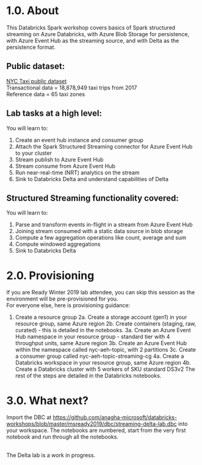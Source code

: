 # 1.0. About
This Databricks Spark workshop covers basics of Spark structured streaming on Azure Databricks, with Azure Blob Storage for persistence, with Azure Event Hub as the streaming source, and with Delta as the persistence format. 

## Public dataset:
[NYC Taxi public dataset](http://www.nyc.gov/html/tlc/html/about/trip_record_data.shtml)<br>
Transactional data = 18,878,949 taxi trips from 2017<br>
Reference data = 65 taxi zones<br>

## Lab tasks at a high level:
You will learn to:<br>
1.  Create an event hub instance and consumer group
2.  Attach the Spark Structured Streaming connector for Azure Event Hub to your cluster<br>
3.  Stream publish to Azure Event Hub<br>
4.  Stream consume from Azure Event Hub<br>
5.  Run near-real-time (NRT) analytics on the stream<br>
6.  Sink to Databricks Delta and understand capabilities of Delta<br>

## Structured Streaming functionality covered:
You will learn to:<br>
1.  Parse and transform events in-flight in a stream from Azure Event Hub
2.  Joining stream consumed with a static data source in blob storage<br>
3.  Compute a few aggregation operations like count, average and sum<br>
4.  Compute windowed aggregations<br>
5.  Sink to Databricks Delta<br>

# 2.0. Provisioning
If you are Ready Winter 2019 lab attendee, you can skip this session as the environment will be pre-provisioned for you.<br>
For everyone else, here is provisioning guidance:<br>
1.  Create a resource group
2a. Create a storage account (gen1) in your resource group, same Azure region
2b. Create containers (staging, raw, curated) - this is detailed in the notebooks.
3a. Create an Azure Event Hub namespace in your resource group - standard tier with 4 throughput units, same Azure region
3b. Create an Azure Event Hub within the namespace called nyc-aeh-topic, with 2 partitions
3c. Create a consumer group called nyc-aeh-topic-streaming-cg
4a. Create a Databricks workspace in your resource group, same Azure region
4b. Create a Databricks cluster with 5 workers of SKU standard DS3v2
The rest of the steps are detailed in the Databricks notebooks.

# 3.0. What next?
Import the DBC at https://github.com/anagha-microsoft/databricks-workshops/blob/master/msready2019/dbc/streaming-delta-lab.dbc into your workspace.  The notebooks are numbered, start from the very first notebook and run through all the notebooks.

<br>The Delta lab is a work in progress.
